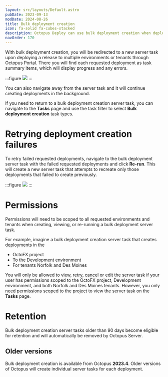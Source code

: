 ```yaml
---
layout: src/layouts/Default.astro
pubDate: 2023-09-13
modDate: 2024-08-26
title: Bulk deployment creation
icon: fa-solid fa-cubes-stacked
description: Octopus Deploy can use bulk deployment creation when deploying to multiple environments or tenants
navOrder: 170
---
```


With bulk deployment creation, you will be redirected to a new server task upon deploying a release to multiple environments or tenants through Octopus Portal. There you will find each requested deployment as task summary items, which will display progress and any errors.

:::figure
![](/docs/deployments/bulk-deployment-creation.png)
:::

You can also navigate away from the server task and it will continue creating deployments in the background.

If you need to return to a bulk deployment creation server task, you can navigate to the **Tasks** page and use the task filter to select **Bulk deployment creation** task types.

# Retrying deployment creation failures
To retry failed requested deployments, navigate to the bulk deployment server task with the failed requested deployments and click **Re-run**. This will create a new server task that attempts to recreate only those deployments that failed to create previously.

:::figure
![](/docs/deployments/bulk-deployment-creation-retry.png)
:::

# Permissions
Permissions will need to be scoped to all requested environments and tenants when creating, viewing, or re-running a bulk deployment server task.

For example, imagine a bulk deployment creation server task that creates deployments in the 
* OctoFX project 
* To the Development environment 
* For tenants Norfolk and Des Moines

You will only be allowed to view, retry, cancel or edit the server task if your user has permissions scoped to the OctoFX project, Development environment, and both Norfolk and Des Moines tenants. However, you only need permissions scoped to the project to view the server task on the **Tasks** page.

# Retention
Bulk deployment creation server tasks older than 90 days become eligible for retention and will automatically be removed by Octopus Server.

## Older versions

Bulk deployment creation is available from Octopus **2023.4**. Older versions of Octopus will create individual server tasks for each deployment.